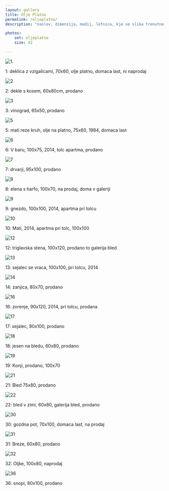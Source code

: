 ```yaml
---
layout: gallery
title: Olje Platno
permalink: /oljeplatno/
description: "naslov, dimenzija, medij, letnica, kje se slika trenutno nahaja"

photos:
    set: oljeplatno
    size: 42

---
```


![1.](/images/photos/oljeplatno-1.jpg)

1: deklica z vzigalicami, 70x60, olje platno, domaca last, ni naprodaj

![2](/images/photos/oljeplatno-2.jpg)

2: dekle s kosem, 60x80cm, prodano

![3](/images/photos/oljeplatno-3.jpg)

3: vinograd, 65x50, prodano

![5](/images/photos/oljeplatno-5.jpg)

5: mati reze kruh, olje na platno, 75x60, 1984, domaca last

![6](/images/photos/oljeplatno-6.jpg)

6: V baru, 100x75, 2014, tolc apartma, prodano

![7](/images/photos/oljeplatno-7.jpg)

7: drvarji, 95x100, prodano

![8](/images/photos/oljeplatno-8.jpg)

8: elena s harfo, 100x70, na prodaj, doma v galeriji

![9](/images/photos/oljeplatno-9.jpg)

9: gnezdo, 100x100, 2014, apartma pri tolcu

![10](/images/photos/oljeplatno-10.jpg)

10: Mati, 2014, apartma pri tolc, 100x100

![12](/images/photos/oljeplatno-12.jpg)

12: triglavska stena, 100x120, prodano to galerija bled

![13](/images/photos/oljeplatno-13.jpg)

13: sejalec se vraca, 100x100, pri tolcu, 2014

![14](/images/photos/oljeplatno-14.jpg)

14: zanjica, 80x70, prodano

![16](/images/photos/oljeplatno-16.jpg)

16: zorenje, 90x120, 2014, pri tolcu, prodana

![17](/images/photos/oljeplatno-17.jpg)

17: sejalec, 80x100, prodano

![18](/images/photos/oljeplatno-18.jpg)

18: jesen na bledu, 60x80, prodano

![19](/images/photos/oljeplatno-19.jpg)

19: Konji, prodano, 100x70

![21](/images/photos/oljeplatno-21.jpg)

21: Bled 75x80, prodano

![22](/images/photos/oljeplatno-22.jpg)

22: bled v zimi, 60x80, galerija bled, prodano

![30](/images/photos/oljeplatno-30.jpg)

30: gozdna pot, 70x100, domaca last, na prodaj

![31](/images/photos/oljeplatno-31.jpg)

31: Breze, 60x80, prodano

![32](/images/photos/oljeplatno-32.jpg)

32: Oljke, 100x80, naprodaj

![36](/images/photos/oljeplatno-36.jpg)

36: snopi, 80x100, prodano
